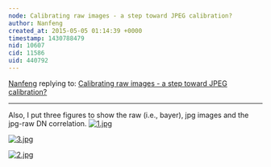 ```yaml
---
node: Calibrating raw images - a step toward JPEG calibration?
author: Nanfeng
created_at: 2015-05-05 01:14:39 +0000
timestamp: 1430788479
nid: 10607
cid: 11586
uid: 440792
---
```




[Nanfeng](../profile/Nanfeng) replying to: [Calibrating raw images - a step toward JPEG calibration?](../notes/nedhorning/06-23-2014/calibrating-raw-images-a-step-toward-jpeg-calibration)

----
Also, I put three figures to show the raw (i.e., bayer), jpg images and the jpg-raw DN correlation.
[![1.jpg](https://i.publiclab.org/system/images/photos/000/009/774/medium/1.jpg)](https://i.publiclab.org/system/images/photos/000/009/774/original/1.jpg)


[![3.jpg](https://i.publiclab.org/system/images/photos/000/009/775/medium/3.jpg)](https://i.publiclab.org/system/images/photos/000/009/775/original/3.jpg)


[![2.jpg](https://i.publiclab.org/system/images/photos/000/009/776/medium/2.jpg)](https://i.publiclab.org/system/images/photos/000/009/776/original/2.jpg)

